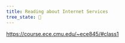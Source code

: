 ```yaml
---
title: Reading about Internet Services
tree_state: 🌱
---
```


https://course.ece.cmu.edu/~ece845/#class1